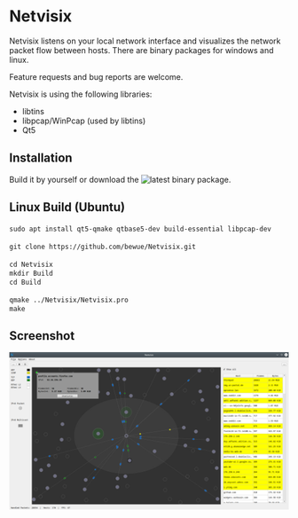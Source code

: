 # Netvisix
Netvisix listens on your local network interface and visualizes the network packet flow between hosts. There are binary packages for windows and linux.

Feature requests and bug reports are welcome.

Netvisix is using the following libraries:  
- libtins   
- libpcap/WinPcap (used by libtins)   
- Qt5

## Installation
Build it by yourself or download the ![latest](https://github.com/bewue/Netvisix/releases/latest) binary package.

## Linux Build (Ubuntu)
    sudo apt install qt5-qmake qtbase5-dev build-essential libpcap-dev

    git clone https://github.com/bewue/Netvisix.git

    cd Netvisix
    mkdir Build
    cd Build

    qmake ../Netvisix/Netvisix.pro
    make

## Screenshot
![](https://github.com/bewue/Misc/blob/main/Pictures/Netvisix-1.4.0.png)
